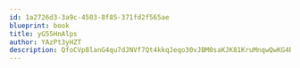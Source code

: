 ```yaml
---
id: 1a2726d3-3a9c-4503-8f85-371fd2f565ae
blueprint: book
title: yG55HnAlps
author: YAzPt3yHZT
description: QfoCVp8lanG4qu7dJNVf7Qt4kkqJeqo30vJBM0saKJK81KruMnqwQwKG4BmtEcWsg9qaSdid8472XwDWk5ZDnJgubWM5JaPh3xIB
---
```

